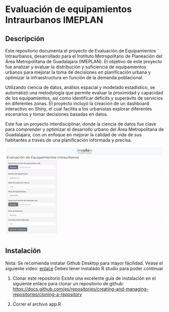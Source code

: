 # Evaluación de equipamientos Intraurbanos IMEPLAN

## Descripción 
Este repositorio documenta el proyecto de Evaluación de Equipamientos Intraurbanos, desarrollado para el Instituto Metropolitano de Planeación del Área Metropolitana de Guadalajara (IMEPLAN). El objetivo de este proyecto fue analizar y evaluar la distribución y suficiencia de equipamientos urbanos para mejorar la toma de decisiones en planificación urbana y optimizar la infraestructura en función de la demanda poblacional.

Utilizando ciencia de datos, análisis espacial y modelado estadístico, se automatizó una metodología que permite evaluar la proximidad y capacidad de los equipamientos, así como identificar déficits y superávits de servicios en diferentes zonas. El proyecto incluyó la creación de un dashboard interactivo en Shiny, el cual facilita a los urbanistas explorar diferentes escenarios y tomar decisiones basadas en datos.

Este fue un proyecto interdisciplinar, donde la ciencia de datos fue clave para comprender y optimizar el desarrollo urbano del Área Metropolitana de Guadalajara, con un enfoque en mejorar la calidad de vida de sus habitantes a través de una planificación informada y precisa.

<div style="text-align: center;">
  <img src="media/app_gif.gif" alt="app_gif">
</div>

## Instalación

Nota: Se recomienda instalar Github Desktop para mayor fácilidad. Veáse el siguiente video: [enlace](https://www.youtube.com/watch?v=ChVqT1MrAsM&ab_channel=Codisi)
Debes tener instalado R studio para poder continuar

1) Clonar este repositorio
Existe una excelente guía de instalación en el siguiente enlace para clonar un repositorio de github:
https://docs.github.com/es/repositories/creating-and-managing-repositories/cloning-a-repository

2) Correr el archivo app.R
